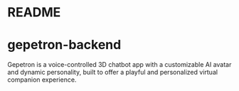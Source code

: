 
# README

# gepetron-backend
Gepetron is a voice-controlled 3D chatbot app with a customizable AI avatar and dynamic personality, built to offer a playful and personalized virtual companion experience.

